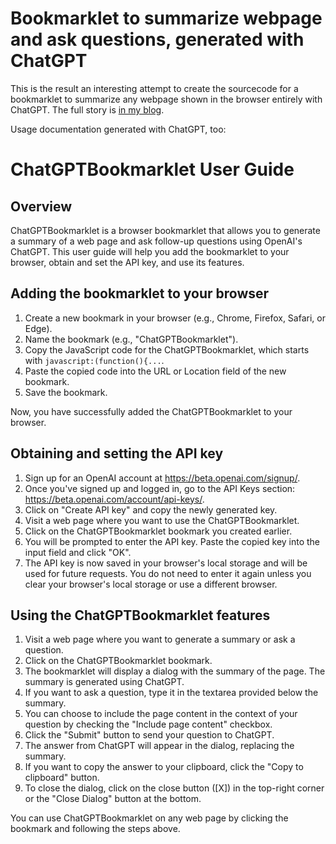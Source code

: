 # Bookmarklet to summarize webpage and ask questions, generated with ChatGPT

This is the result an interesting attempt to create the sourcecode for a bookmarklet to summarize any webpage
shown in the browser entirely with ChatGPT. The full story is 
[in my blog](http://www.stoerr.net/blog/2023-04-23-developBookmarkletWithChatGPT.html).

Usage documentation generated with ChatGPT, too:

# ChatGPTBookmarklet User Guide

## Overview

ChatGPTBookmarklet is a browser bookmarklet that allows you to generate a summary of a web page and ask follow-up
questions using OpenAI's ChatGPT. This user guide will help you add the bookmarklet to your browser, obtain and set the
API key, and use its features.

## Adding the bookmarklet to your browser

1. Create a new bookmark in your browser (e.g., Chrome, Firefox, Safari, or Edge).
2. Name the bookmark (e.g., "ChatGPTBookmarklet").
3. Copy the JavaScript code for the ChatGPTBookmarklet, which starts with `javascript:(function(){...`.
4. Paste the copied code into the URL or Location field of the new bookmark.
5. Save the bookmark.

Now, you have successfully added the ChatGPTBookmarklet to your browser.

## Obtaining and setting the API key

1. Sign up for an OpenAI account at https://beta.openai.com/signup/.
2. Once you've signed up and logged in, go to the API Keys section: https://beta.openai.com/account/api-keys/.
3. Click on "Create API key" and copy the newly generated key.
4. Visit a web page where you want to use the ChatGPTBookmarklet.
5. Click on the ChatGPTBookmarklet bookmark you created earlier.
6. You will be prompted to enter the API key. Paste the copied key into the input field and click "OK".
7. The API key is now saved in your browser's local storage and will be used for future requests. You do not need to
   enter it again unless you clear your browser's local storage or use a different browser.

## Using the ChatGPTBookmarklet features

1. Visit a web page where you want to generate a summary or ask a question.
2. Click on the ChatGPTBookmarklet bookmark.
3. The bookmarklet will display a dialog with the summary of the page. The summary is generated using ChatGPT.
4. If you want to ask a question, type it in the textarea provided below the summary.
5. You can choose to include the page content in the context of your question by checking the "Include page content"
   checkbox.
6. Click the "Submit" button to send your question to ChatGPT.
7. The answer from ChatGPT will appear in the dialog, replacing the summary.
8. If you want to copy the answer to your clipboard, click the "Copy to clipboard" button.
9. To close the dialog, click on the close button ([X]) in the top-right corner or the "Close Dialog" button at the
   bottom.

You can use ChatGPTBookmarklet on any web page by clicking the bookmark and following the steps above.
